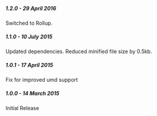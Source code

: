 ##### 1.2.0 - 29 April 2016

Switched to Rollup.

##### 1.1.0 - 10 July 2015

Updated dependencies. Reduced minified file size by 0.5kb.

##### 1.0.1 - 17 April 2015

Fix for improved umd support

##### 1.0.0 - 14 March 2015

Initial Release
